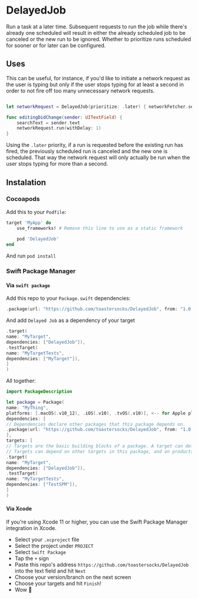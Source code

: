 # DelayedJob

Run a task at a later time. Subsequent requests to run the job while there's already one scheduled will result in either the already scheduled job to be canceled or the new run to be ignored. Whether to prioritize runs scheduled for sooner or for later can be configured.

## Uses

This can be useful, for instance, if you'd like to initiate a network request as the user is typing but only if the user stops typing for at least a second in order to not fire off too many unnecessary network requests.

``` Swift

let networkRequest = DelayedJob(prioritize: .later) { networkFetcher.sendRequest(searchText) }

func editingDidChange(sender: UITextField) {
    searchText = sender.text
    networkRequest.run(withDelay: 1)
}
```
Using the `.later` priority, if a run is requested before the existing run has fired, the previously scheduled run is canceled and the new one is scheduled. That way the network request will only actually be run when the user stops typing for more than a second.

## Instalation

### Cocoapods

Add this to your `Podfile`:

``` Ruby
target 'MyApp' do 
    use_frameworks! # Remove this line to use as a static framework
    
    pod 'DelayedJob'
end
```
And run `pod install`

### Swift Package Manager
#### Via `swift package`
Add this repo to your `Package.swift` dependencies:
``` Swift
.package(url: "https://github.com/toastersocks/DelayedJob", from: "1.0.0"),
```
And add `Delayed Job` as a dependency of your target
``` Swift
.target(
name: "MyTarget",
dependencies: ["DelayedJob"]),
.testTarget(
name: "MyTargetTests",
dependencies: ["MyTarget"]),
]
)
```
All together:
``` Swift
import PackageDescription

let package = Package(
name: "MyThing",
platforms: [.macOS(.v10_12), .iOS(.v10), .tvOS(.v10)], <-- for Apple platforms, add at least one platform. For non-Apple platforms, this isn't necessary. 
dependencies: [
// Dependencies declare other packages that this package depends on.
.package(url: "https://github.com/toastersocks/DelayedJob", from: "1.0.0"),
],
targets: [
// Targets are the basic building blocks of a package. A target can define a module or a test suite.
// Targets can depend on other targets in this package, and on products in packages which this package depends on.
.target(
name: "MyTarget",
dependencies: ["DelayedJob"]),
.testTarget(
name: "MyTargetTests",
dependencies: ["TestSPM"]),
]
)
```
#### Via Xcode
If you're using Xcode 11 or higher, you can use the Swift Package Manager integration in Xcode. 

- Select your `.xcproject` file
- Select the project under `PROJECT`
- Select `Swift Package`
- Tap the `+` sign
- Paste this repo's address `https://github.com/toastersocks/DelayedJob` into the text field and hit `Next`
 - Choose your version/branch on the next screen
 - Choose your targets and hit `Finish`!
 - Wow 🤯
 
